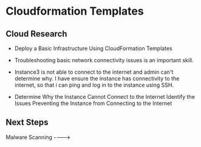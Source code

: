 <!-- This is a template you can use for quick progress days. It removes a lot of the steps we encourage you to share in the longer template 000-DAY-ARTICLE-LONG-TEMPLATE.MD-->

# Cloudformation Templates

## Cloud Research

- Deploy a Basic Infrastructure Using CloudFormation Templates

- Troubleshooting basic network connectivity issues is an important skill. 

- Instance3 is not able to connect to the internet and admin can't determine why. I have ensure the instance has connectivity to the internet, so that i can ping and log in to the instance using SSH.

- Determine Why the Instance Cannot Connect to the Internet Identify the Issues Preventing the Instance from Connecting to the Internet

## Next Steps

Malware Scanning ---->
